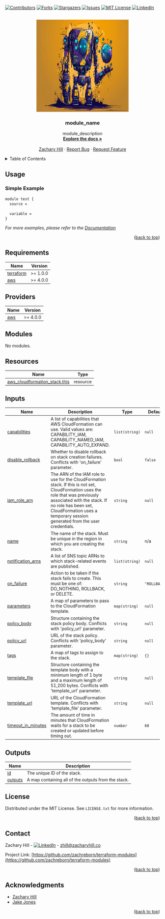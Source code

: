<!-- Blank module readme template: Do a search and replace with your text editor for the following: `module_name`, `module_description` -->
<!-- Improved compatibility of back to top link: See: https://github.com/othneildrew/Best-README-Template/pull/73 -->
<a name="readme-top"></a>


<!-- PROJECT SHIELDS -->
<!--
*** I'm using markdown "reference style" links for readability.
*** Reference links are enclosed in brackets [ ] instead of parentheses ( ).
*** See the bottom of this document for the declaration of the reference variables
*** for contributors-url, forks-url, etc. This is an optional, concise syntax you may use.
*** https://www.markdownguide.org/basic-syntax/#reference-style-links
-->
[![Contributors][contributors-shield]][contributors-url]
[![Forks][forks-shield]][forks-url]
[![Stargazers][stars-shield]][stars-url]
[![Issues][issues-shield]][issues-url]
[![MIT License][license-shield]][license-url]
[![LinkedIn][linkedin-shield]][linkedin-url]


<!-- PROJECT LOGO -->
<br />
<div align="center">
  <a href="https://github.com/zachreborn/terraform-modules">
    <img src="/images/terraform_modules_logo.webp" alt="Logo" width="300" height="300">
  </a>

<h3 align="center">module_name</h3>
  <p align="center">
    module_description
    <br />
    <a href="https://github.com/zachreborn/terraform-modules"><strong>Explore the docs »</strong></a>
    <br />
    <br />
    <a href="https://zacharyhill.co">Zachary Hill</a>
    ·
    <a href="https://github.com/zachreborn/terraform-modules/issues">Report Bug</a>
    ·
    <a href="https://github.com/zachreborn/terraform-modules/issues">Request Feature</a>
  </p>
</div>


<!-- TABLE OF CONTENTS -->
<details>
  <summary>Table of Contents</summary>
  <ol>
    <li><a href="#usage">Usage</a></li>
    <li><a href="#requirements">Requirements</a></li>
    <li><a href="#providers">Providers</a></li>
    <li><a href="#modules">Modules</a></li>
    <li><a href="#Resources">Resources</a></li>
    <li><a href="#inputs">Inputs</a></li>
    <li><a href="#outputs">Outputs</a></li>
    <li><a href="#license">License</a></li>
    <li><a href="#contact">Contact</a></li>
    <li><a href="#acknowledgments">Acknowledgments</a></li>
  </ol>
</details>


<!-- USAGE EXAMPLES -->
## Usage
### Simple Example
```
module test {
  source = 

  variable = 
}
```

_For more examples, please refer to the [Documentation](https://github.com/zachreborn/terraform-modules)_

<p align="right">(<a href="#readme-top">back to top</a>)</p>

<!-- terraform-docs output will be input automatically below-->
<!-- terraform-docs markdown table --output-file README.md --output-mode inject .-->
<!-- BEGIN_TF_DOCS -->
## Requirements

| Name | Version |
|------|---------|
| <a name="requirement_terraform"></a> [terraform](#requirement\_terraform) | >= 1.0.0 |
| <a name="requirement_aws"></a> [aws](#requirement\_aws) | >= 4.0.0 |

## Providers

| Name | Version |
|------|---------|
| <a name="provider_aws"></a> [aws](#provider\_aws) | >= 4.0.0 |

## Modules

No modules.

## Resources

| Name | Type |
|------|------|
| [aws_cloudformation_stack.this](https://registry.terraform.io/providers/hashicorp/aws/latest/docs/resources/cloudformation_stack) | resource |

## Inputs

| Name | Description | Type | Default | Required |
|------|-------------|------|---------|:--------:|
| <a name="input_capabilities"></a> [capabilities](#input\_capabilities) | A list of capabilities that AWS CloudFormation can use. Valid values are: CAPABILITY\_IAM, CAPABILITY\_NAMED\_IAM, CAPABILITY\_AUTO\_EXPAND. | `list(string)` | `null` | no |
| <a name="input_disable_rollback"></a> [disable\_rollback](#input\_disable\_rollback) | Whether to disable rollback on stack creation failures. Conflicts with 'on\_failure' parameter. | `bool` | `false` | no |
| <a name="input_iam_role_arn"></a> [iam\_role\_arn](#input\_iam\_role\_arn) | The ARN of the IAM role to use for the CloudFormation stack. If this is not set, CloudFormation uses the role that was previously associated with the stack. If no role has been set, CloudFormation uses a temporary session generated from the user credentials. | `string` | `null` | no |
| <a name="input_name"></a> [name](#input\_name) | The name of the stack. Must be unique in the region in which you are creating the stack. | `string` | n/a | yes |
| <a name="input_notification_arns"></a> [notification\_arns](#input\_notification\_arns) | A list of SNS topic ARNs to which stack-related events are published. | `list(string)` | `null` | no |
| <a name="input_on_failure"></a> [on\_failure](#input\_on\_failure) | Action to be taken if the stack fails to create. This must be one of: DO\_NOTHING, ROLLBACK, or DELETE. | `string` | `"ROLLBACK"` | no |
| <a name="input_parameters"></a> [parameters](#input\_parameters) | A map of parameters to pass to the CloudFormation template. | `map(string)` | `null` | no |
| <a name="input_policy_body"></a> [policy\_body](#input\_policy\_body) | Structure containing the stack policy body. Conflicts with 'policy\_url' parameter. | `string` | `null` | no |
| <a name="input_policy_url"></a> [policy\_url](#input\_policy\_url) | URL of the stack policy. Conflicts with 'policy\_body' parameter. | `string` | `null` | no |
| <a name="input_tags"></a> [tags](#input\_tags) | A map of tags to assign to the stack. | `map(string)` | `{}` | no |
| <a name="input_template_file"></a> [template\_file](#input\_template\_file) | Structure containing the template body with a minimum length of 1 byte and a maximum length of 51,200 bytes. Conflicts with 'template\_url' parameter. | `string` | `null` | no |
| <a name="input_template_url"></a> [template\_url](#input\_template\_url) | URL of the CloudFormation template. Conflicts with 'template\_file' parameter. | `string` | `null` | no |
| <a name="input_timeout_in_minutes"></a> [timeout\_in\_minutes](#input\_timeout\_in\_minutes) | The amount of time in minutes that CloudFormation waits for a stack to be created or updated before timing out. | `number` | `60` | no |

## Outputs

| Name | Description |
|------|-------------|
| <a name="output_id"></a> [id](#output\_id) | The unique ID of the stack. |
| <a name="output_outputs"></a> [outputs](#output\_outputs) | A map containing all of the outputs from the stack. |
<!-- END_TF_DOCS -->

<!-- LICENSE -->
## License

Distributed under the MIT License. See `LICENSE.txt` for more information.

<p align="right">(<a href="#readme-top">back to top</a>)</p>



<!-- CONTACT -->
## Contact

Zachary Hill - [![LinkedIn][linkedin-shield]][linkedin-url] - zhill@zacharyhill.co

Project Link: [https://github.com/zachreborn/terraform-modules](https://github.com/zachreborn/terraform-modules)

<p align="right">(<a href="#readme-top">back to top</a>)</p>



<!-- ACKNOWLEDGMENTS -->
## Acknowledgments

* [Zachary Hill](https://zacharyhill.co)
* [Jake Jones](https://github.com/jakeasarus)

<p align="right">(<a href="#readme-top">back to top</a>)</p>


<!-- MARKDOWN LINKS & IMAGES -->
<!-- https://www.markdownguide.org/basic-syntax/#reference-style-links -->
[contributors-shield]: https://img.shields.io/github/contributors/zachreborn/terraform-modules.svg?style=for-the-badge
[contributors-url]: https://github.com/zachreborn/terraform-modules/graphs/contributors
[forks-shield]: https://img.shields.io/github/forks/zachreborn/terraform-modules.svg?style=for-the-badge
[forks-url]: https://github.com/zachreborn/terraform-modules/network/members
[stars-shield]: https://img.shields.io/github/stars/zachreborn/terraform-modules.svg?style=for-the-badge
[stars-url]: https://github.com/zachreborn/terraform-modules/stargazers
[issues-shield]: https://img.shields.io/github/issues/zachreborn/terraform-modules.svg?style=for-the-badge
[issues-url]: https://github.com/zachreborn/terraform-modules/issues
[license-shield]: https://img.shields.io/github/license/zachreborn/terraform-modules.svg?style=for-the-badge
[license-url]: https://github.com/zachreborn/terraform-modules/blob/master/LICENSE.txt
[linkedin-shield]: https://img.shields.io/badge/-LinkedIn-black.svg?style=for-the-badge&logo=linkedin&colorB=555
[linkedin-url]: https://www.linkedin.com/in/zachary-hill-5524257a/
[product-screenshot]: /images/screenshot.webp
[Terraform.io]: https://img.shields.io/badge/Terraform-7B42BC?style=for-the-badge&logo=terraform
[Terraform-url]: https://terraform.io